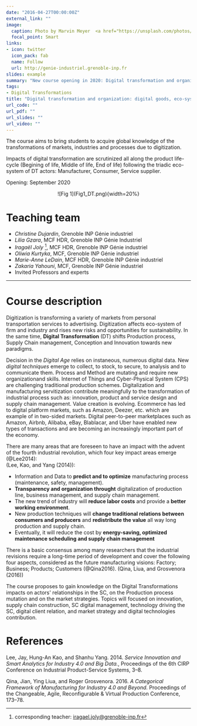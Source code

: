 ```yaml
---
date: "2016-04-27T00:00:00Z"
external_link: ""
image:
  caption: Photo by Marvin Meyer  <a href="https://unsplash.com/photos/SYTO3xs06fU">on Unsplash </a>
  focal_point: Smart
links:
- icon: twitter
  icon_pack: fab
  name: Follow
  url: http://genie-industriel.grenoble-inp.fr
slides: example
summary: "New course opening in 2020: Digital transformation and organization: digital goods, eco-system and markets"
tags:
- Digital Transformations
title: "Digital transformation and organization: digital goods, eco-system and markets"
url_code: ""
url_pdf: ""
url_slides: ""
url_video: ""
---
```


The course aims to bring students to acquire global knowledge of the transformations of markets, industries and processes due to digitization. 

Impacts of digital transformation are scrutinized all along the product life-cycle (Begining of life, Middle of life, End of life) following the triadic eco-system of DT actors: Manufacturer, Consumer, Service supplier.

Opening: September 2020


<center>
![Fig 1](Fig1_DT.png){width=20%}
</center>




#  Teaching team

  - *Christine Dujardin*, Grenoble INP Génie industriel  
  - *Lilia Gzara*, MCF HDR, Grenoble INP Génie Industriel  
  - *Iragaël Joly* [^1], MCF HDR, Grenoble INP Génie industriel  
  - *Oliwia Kurtyka*, MCF, Grenoble INP Génie industriel  
  - *Marie-Anne LeDain*, MCF HDR, Grenoble INP Génie industriel  
  - *Zakaria Yahouni*, MCF, Grenoble INP Génie industriel  
  - Invited Professors and experts
  
[^1]: corresponding teacher: iragael.joly@grenoble-inp.fr

_ _ _ 

# Course description

Digitization is transforming a variety of markets from personal transportation services to advertising. Digitization affects eco-system of firm and industry and rises new risks and opportunities for sustainability. In the same time, **Digital Transformation** (DT) shifts Production process, Supply Chain management, Conception and Innovation towards new paradigms.

Decision in the *Digital Age* relies on instaneous, numerous digital data. New *digital techniques* emerge to collect, to stock, to secure, to analysis and to communicate them.
Process and Method are mutating and require new organizationand skills.
Internet of Things and Cyber-Physical System (CPS) are challenging traditional production schemes. Digitalization and manufacturing servitization contribute meaningfully to the transformation of industrial process such as: innovation, product and service design and supply chain management.
Value creation is evolving. Ecommerce has led to digital platform markets, such as Amazon, Deezer, etc. which are example of in two-sided markets. Digital peer-to-peer marketplaces such as Amazon, Airbnb, Alibaba, eBay, Blablacar, and Uber have enabled new types of transactions and are becoming an increasingly important part of the economy. 

There are many areas that are foreseen to have an impact with the advent of the fourth industrial revolution, which four key impact areas emerge (@Lee2014):  
(Lee, Kao, and Yang (2014)):

+	Information and Data to **predict and to optimize** manufacturing process (maintenance, safety, management).  
+	**Transparency and organization throught** digitalization of production line, business management, and supply chain management.
+	The new trend of industry will **reduce labor costs** and provide a **better working environment**.  
+	New production techniques will **change traditional relations between consumers and producers** and **redistribute the value** all way long production and supply chain.  
+	Eventually, it will reduce the cost by **energy-saving, optimized maintenance scheduling and supply chain management**
    
There is a basic consensus among many researchers that the industrial revisions require a long-time period of development and cover the following four aspects, considered as the future manufacturing visions: Factory; Business; Products; Customers (@Qina2016). (Qina, Liua, and Grosvenora (2016))

The course proposes to gain knowledge on the Digital Transformations impacts on actors' relationships in the SC, on the Production process mutation and on the market strategies. Topics will focused on innovation, supply chain construction, SC digital management, technology driving the SC, digital client relation, and market strategy and digital technologies contribution.


# References

Lee, Jay, Hung-An Kao, and Shanhu Yang. 2014. *Service Innovation and Smart Analytics for Industry 4.0 and Big Data.*, Proceedings of the 6th CIRP Conference on Industrial Product-Service Systems, 3–8.

Qina, Jian, Ying Liua, and Roger Grosvenora. 2016. *A Categorical Framework of Manufacturing for Industry 4.0 and Beyond.* Proceedings of the Changeable, Agile, Reconfigurable & Virtual Production Conference, 173–78.

